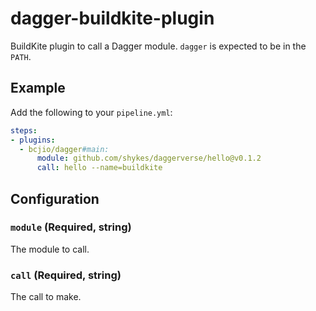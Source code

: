 # dagger-buildkite-plugin

BuildKite plugin to call a Dagger module. `dagger` is expected to be in the `PATH`.

## Example

Add the following to your `pipeline.yml`:

```yml
steps:
- plugins:
  - bcjio/dagger#main:
      module: github.com/shykes/daggerverse/hello@v0.1.2
      call: hello --name=buildkite
```

## Configuration

### `module` (Required, string)

The module to call.

### `call` (Required, string)

The call to make.

